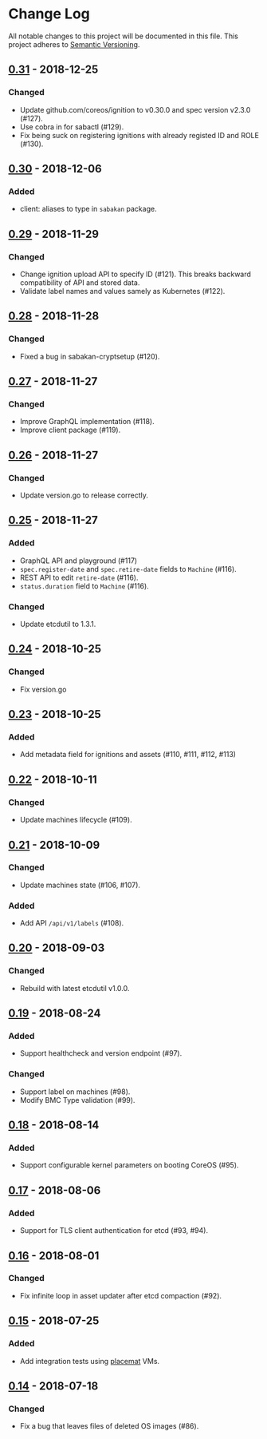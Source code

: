 # Change Log

All notable changes to this project will be documented in this file.
This project adheres to [Semantic Versioning](http://semver.org/).

## [0.31] - 2018-12-25

### Changed
- Update github.com/coreos/ignition to v0.30.0 and spec version v2.3.0 (#127).
- Use cobra in for sabactl (#129).
- Fix being suck on registering ignitions with already registed ID and ROLE (#130).

## [0.30] - 2018-12-06

### Added
- client: aliases to type in `sabakan` package.

## [0.29] - 2018-11-29

### Changed
- Change ignition upload API to specify ID (#121).  This breaks backward compatibility of API and stored data.
- Validate label names and values samely as Kubernetes (#122).

## [0.28] - 2018-11-28

### Changed
- Fixed a bug in sabakan-cryptsetup (#120).

## [0.27] - 2018-11-27

### Changed
- Improve GraphQL implementation (#118).
- Improve client package (#119).

## [0.26] - 2018-11-27

### Changed
- Update version.go to release correctly.

## [0.25] - 2018-11-27

### Added
- GraphQL API and playground (#117)
- `spec.register-date` and `spec.retire-date` fields to `Machine` (#116).
- REST API to edit `retire-date` (#116).
- `status.duration` field to `Machine` (#116).

### Changed
- Update etcdutil to 1.3.1.

## [0.24] - 2018-10-25

### Changed
- Fix version.go

## [0.23] - 2018-10-25

### Added
- Add metadata field for ignitions and assets (#110, #111, #112, #113)

## [0.22] - 2018-10-11

### Changed
- Update machines lifecycle (#109).

## [0.21] - 2018-10-09

### Changed
- Update machines state (#106, #107).

### Added
- Add API `/api/v1/labels` (#108).

## [0.20] - 2018-09-03

### Changed
- Rebuild with latest etcdutil v1.0.0.

## [0.19] - 2018-08-24

### Added
- Support healthcheck and version endpoint (#97).

### Changed
- Support label on machines (#98).
- Modify BMC Type validation (#99).

## [0.18] - 2018-08-14

### Added
- Support configurable kernel parameters on booting CoreOS (#95).

## [0.17] - 2018-08-06

### Added
- Support for TLS client authentication for etcd (#93, #94).

## [0.16] - 2018-08-01

### Changed
- Fix infinite loop in asset updater after etcd compaction (#92).

## [0.15] - 2018-07-25

### Added
- Add integration tests using [placemat][] VMs.

## [0.14] - 2018-07-18

### Changed
- Fix a bug that leaves files of deleted OS images (#86).

[placemat]: https://github.com/cybozu-go/placemat
[0.31]: https://github.com/cybozu-go/sabakan/compare/v0.30...v0.31
[0.30]: https://github.com/cybozu-go/sabakan/compare/v0.29...v0.30
[0.29]: https://github.com/cybozu-go/sabakan/compare/v0.28...v0.29
[0.28]: https://github.com/cybozu-go/sabakan/compare/v0.27...v0.28
[0.27]: https://github.com/cybozu-go/sabakan/compare/v0.26...v0.27
[0.26]: https://github.com/cybozu-go/sabakan/compare/v0.25...v0.26
[0.25]: https://github.com/cybozu-go/sabakan/compare/v0.24...v0.25
[0.24]: https://github.com/cybozu-go/sabakan/compare/v0.23...v0.24
[0.23]: https://github.com/cybozu-go/sabakan/compare/v0.22...v0.23
[0.22]: https://github.com/cybozu-go/sabakan/compare/v0.21...v0.22
[0.21]: https://github.com/cybozu-go/sabakan/compare/v0.20...v0.21
[0.20]: https://github.com/cybozu-go/sabakan/compare/v0.19...v0.20
[0.19]: https://github.com/cybozu-go/sabakan/compare/v0.18...v0.19
[0.18]: https://github.com/cybozu-go/sabakan/compare/v0.17...v0.18
[0.17]: https://github.com/cybozu-go/sabakan/compare/v0.16...v0.17
[0.16]: https://github.com/cybozu-go/sabakan/compare/v0.15...v0.16
[0.15]: https://github.com/cybozu-go/sabakan/compare/v0.14...v0.15
[0.14]: https://github.com/cybozu-go/sabakan/compare/v0.13...v0.14
